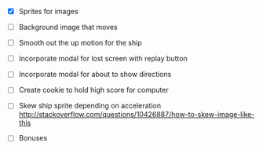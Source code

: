 - [X] Sprites for images
- [ ] Background image that moves
- [ ] Smooth out the up motion for the ship
- [ ] Incorporate modal for lost screen with replay button
- [ ] Incorporate modal for about to show directions
- [ ] Create cookie to hold high score for computer
- [ ] Skew ship sprite depending on acceleration
  http://stackoverflow.com/questions/10426887/how-to-skew-image-like-this

- [ ] Bonuses
